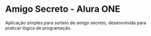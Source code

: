 # Amigo Secreto - Alura ONE

Aplicação simples para sorteio de amigo secreto, desenvolvida para praticar lógica de programação.